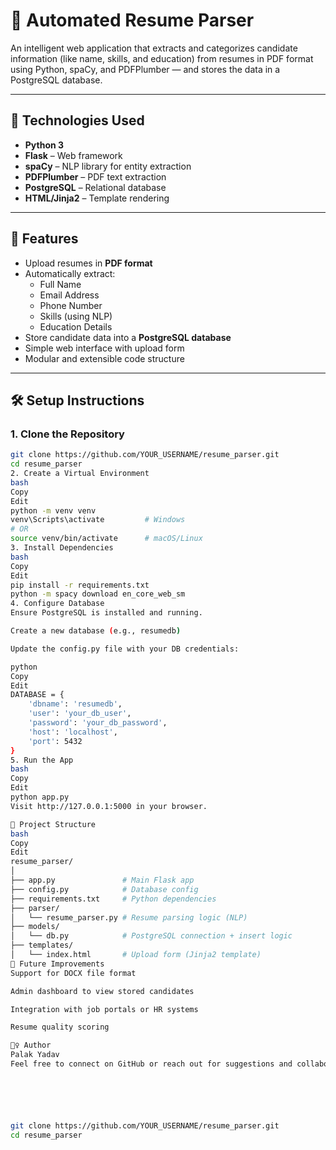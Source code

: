 # 🧠 Automated Resume Parser

An intelligent web application that extracts and categorizes candidate information (like name, skills, and education) from resumes in PDF format using Python, spaCy, and PDFPlumber — and stores the data in a PostgreSQL database.

---

## 🔧 Technologies Used

- **Python 3**
- **Flask** – Web framework
- **spaCy** – NLP library for entity extraction
- **PDFPlumber** – PDF text extraction
- **PostgreSQL** – Relational database
- **HTML/Jinja2** – Template rendering

---

## 🚀 Features

- Upload resumes in **PDF format**
- Automatically extract:
  - Full Name
  - Email Address
  - Phone Number
  - Skills (using NLP)
  - Education Details
- Store candidate data into a **PostgreSQL database**
- Simple web interface with upload form
- Modular and extensible code structure

---

## 🛠️ Setup Instructions

### 1. Clone the Repository

```bash
git clone https://github.com/YOUR_USERNAME/resume_parser.git
cd resume_parser
2. Create a Virtual Environment
bash
Copy
Edit
python -m venv venv
venv\Scripts\activate         # Windows
# OR
source venv/bin/activate      # macOS/Linux
3. Install Dependencies
bash
Copy
Edit
pip install -r requirements.txt
python -m spacy download en_core_web_sm
4. Configure Database
Ensure PostgreSQL is installed and running.

Create a new database (e.g., resumedb)

Update the config.py file with your DB credentials:

python
Copy
Edit
DATABASE = {
    'dbname': 'resumedb',
    'user': 'your_db_user',
    'password': 'your_db_password',
    'host': 'localhost',
    'port': 5432
}
5. Run the App
bash
Copy
Edit
python app.py
Visit http://127.0.0.1:5000 in your browser.

📁 Project Structure
bash
Copy
Edit
resume_parser/
│
├── app.py               # Main Flask app
├── config.py            # Database config
├── requirements.txt     # Python dependencies
├── parser/
│   └── resume_parser.py # Resume parsing logic (NLP)
├── models/
│   └── db.py            # PostgreSQL connection + insert logic
├── templates/
│   └── index.html       # Upload form (Jinja2 template)
🧠 Future Improvements
Support for DOCX file format

Admin dashboard to view stored candidates

Integration with job portals or HR systems

Resume quality scoring

🙋‍♀️ Author
Palak Yadav
Feel free to connect on GitHub or reach out for suggestions and collaborations!






git clone https://github.com/YOUR_USERNAME/resume_parser.git
cd resume_parser
